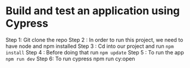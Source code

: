 # Build and test an application using Cypress

Step 1:
Git clone the repo 
Step 2 :
In order to run this project, we need to have node and npm installed
Step 3 :
Cd into our project and run 
`npm install`
Step 4 :
Before doing that run `npm update`
Step 5 :
To run the app 
`npm run dev`
Step 6:
To run cypress
npm run cy:open

